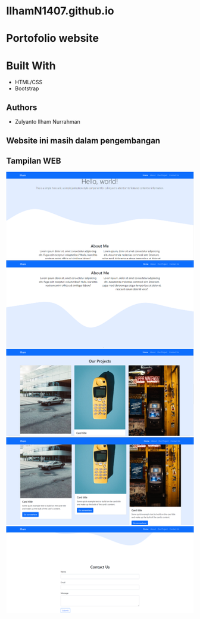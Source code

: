 # IlhamN1407.github.io
# Portofolio website
# Built With

- HTML/CSS
- Bootstrap

## Authors

- Zulyanto Ilham Nurrahman

## Website ini masih dalam pengembangan

## Tampilan WEB
![](/Assets/Capture.PNG)
![](/Assets/Capture1.PNG)
![](/Assets/Capture2.PNG)
![](/Assets/Capture3.PNG)
![](/Assets/Capture4.PNG)
